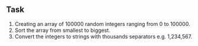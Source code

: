 ## Task
1. Creating an array of 100000 random integers ranging from 0 to 100000.
2. Sort the array from smallest to biggest.
3. Convert the integers to strings with thousands separators e.g. 1,234,567.